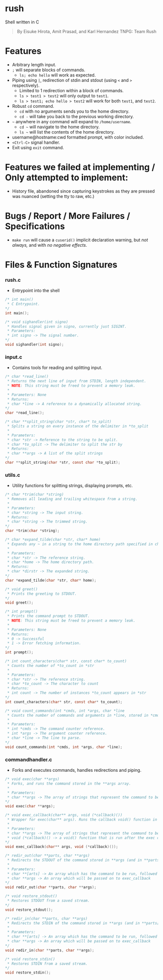# rush
Shell written in C
> By Eisuke Hirota, Amit Prasad, and Karl Hernandez
> TNPG: Team Rush

# Features
- Arbitrary length input.
- `;` will separate blocks of commands.
	- `ls; echo hello` will work as expected.
- Piping using `|`, redirection of stdin and stdout (using `<` and `>` respectively).
	- Limited to 1 redirection within a block of commands.
	- `ls > test1 > test2` will only output to `test1`.
	- `ls > test1; echo hello > test2` will work for both `test1`, and `test2`.
- Robust `cd` command.
	- `cd` with no arguments sends you to the home directory.
	- `cd -` will take you back to the previous working directory.
- `~` anywhere in any command will expand to `/home/username`.
	- `cd ~` will navigate to the home directory.
	- `ls ~` will list the contents of the home directory.
- username@hostname:cwd formatted prompt, with color included.
- `<Ctrl-C>` signal handler.
- Exit using `exit` command.

# Features we failed at implementing / Only attempted to implement:
- History file, abandoned since capturing keystrokes as they are pressed was nuanced (setting the tty to raw, etc.)

# Bugs / Report / More Failures / Specifications
- `make run` will cause a `cuserid()` implicit declaration warning, but *not always,* and with *no negative effects*.

# Files & Function Signatures
### rush.c
- Entrypoint into the shell
```c
/* int main()
 * C Entrypoint.
*/
int main();

/* void sighandler(int signo)
 * Handles signal given in signo, currently just SIGINT.
 * Parameters:
 * int signo -> The signal number.
*/
void sighandler(int signo);
```
### input.c
- Contains tools for reading and splitting input.
```c
/* char *read_line()
 * Returns the next line of input from STDIN, length independent.
 * NOTE: This string must be freed to prevent a memory leak.
 * 
 * Parameters: None
 * Returns:
 * char *line -> A reference to a dynamically allocated string.
*/
char *read_line();

/* char **split_string(char *str, char* to_split)
 * Splits a string on every instance of the delimiter in *to_split
 * 
 * Parameters:
 * char *str -> Reference to the string to be split.
 * char *to_split -> The delimiter to split the str by
 * Returns:
 * char **args -> A list of the split strings
*/
char **split_string(char *str, const char *to_split);
```
### utils.c
- Utility functions for splitting strings, displaying prompts, etc.
```c
/* char *trim(char *string)
 * Removes all leading and trailing whitespace from a string.
 * 
 * Parameters:
 * char *string -> The input string.
 * Returns:
 * char *string -> The trimmed string.
*/
char *trim(char *string);

/* char *expand_tilde(char *str, char* home)
 * Expands any ~ in a string to the home directory path specified in char* home.
 * 
 * Parameters:
 * char *str -> The reference string.
 * char *home -> The home directory path.
 * Returns:
 * char *dirstr -> The expanded string.
*/
char *expand_tilde(char *str, char* home);

/* void greet()
 * Prints the greeting to STDOUT.
*/
void greet();

/* int prompt()
 * Prints the command prompt to STDOUT.
 * NOTE: This string must be freed to prevent a memory leak.
 * 
 * Parameters: None
 * Returns:
 * 0 -> Successful
 * 1 -> Error fetching information.
*/
int prompt();

/* int count_characters(char* str, const char* to_count)
 * Counts the number of *to_count in *str
 * 
 * Parameters:
 * char *str -> The reference string.
 * char *to_count -> The character to count
 * Returns:
 * int count -> The number of instances *to_count appears in *str
*/
int count_characters(char* str, const char* to_count);

/* void count_commands(int *cmds, int *args, char *line
 * Counts the number of commands and arguments in *line, stored in *cmds and *args respectively.
 * 
 * Parameters:
 * int *cmds -> The command counter reference.
 * int *args -> The argument counter reference.
 * char *line -> The line to parse.
*/
void count_commands(int *cmds, int *args, char *line);
```
### commandhandler.c
- Forks and executes commands, handles redirections and piping.
```c
/* void exec(char **args)
 * Forks, and runs the command stored in the **args array.
 * 
 * Parameters:
 * char **args -> The array of strings that represent the command to be run.
*/
void exec(char **args);

/* void exec_callback(char** args, void (*callback)())
 * Wrapper for exec(char** args). Runs the callback void() function in *callback.
 * 
 * Parameters:
 * char **args -> The array of strings that represent the command to be run.
 * void (*callback)() -> a void() function that is run after the exec completes.
*/
void exec_callback(char** args, void (*callback)());

/* redir_out(char **parts, char **args)
 * Redirects the STDOUT of the command stored in **args (and in **parts[0]) to the file specified in **parts[1]
 * 
 * Parameters:
 * char **[arts] -> An array which has the command to be run, followed by the file where STDOUT is redirected to.
 * char **args -> An array which will be passed on to exec_callback
*/
void redir_out(char **parts, char **args);

/* void restore_stdout()
 * Restores STDOUT from a saved stream.
*/
void restore_stdout();

/* redir_in(char **parts, char **args)
 * Redirects the STDIN of the command stored in **args (and in **parts[0]) from a file specified in **parts[1]
 * 
 * Parameters:
 * char **[arts] -> An array which has the command to be run, followed by the file where STDIN is redirected from.
 * char **args -> An array which will be passed on to exec_callback
*/
void redir_in(char **parts, char **args);

/* void restore_stdin()
 * Restores STDIN from a saved stream.
*/
void restore_stdin();
```